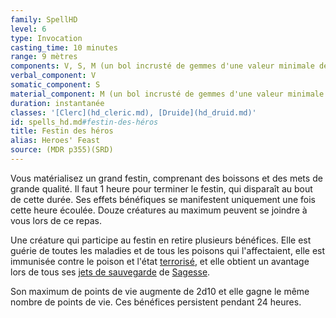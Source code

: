 ```yaml
---
family: SpellHD
level: 6
type: Invocation
casting_time: 10 minutes
range: 9 mètres
components: V, S, M (un bol incrusté de gemmes d'une valeur minimale de 1 000 po, que le sort consume)
verbal_component: V
somatic_component: S
material_component: M (un bol incrusté de gemmes d'une valeur minimale de 1 000 po, que le sort consume)
duration: instantanée
classes: '[Clerc](hd_cleric.md), [Druide](hd_druid.md)'
id: spells_hd.md#festin-des-héros
title: Festin des héros
alias: Heroes' Feast
source: (MDR p355)(SRD)
---
```


Vous matérialisez un grand festin, comprenant des boissons et des mets de grande qualité. Il faut 1 heure pour terminer le festin, qui disparaît au bout de cette durée. Ses effets bénéfiques se manifestent uniquement une fois cette heure écoulée. Douze créatures au maximum peuvent se joindre à vous lors de ce repas.

Une créature qui participe au festin en retire plusieurs bénéfices. Elle est guérie de toutes les maladies et de tous les poisons qui l'affectaient, elle est immunisée contre le poison et l'état [terrorisé](hd_conditions_terrorise.md), et elle obtient un avantage lors de tous ses [jets de sauvegarde](hd_abilities_jets_de_sauvegarde.md) de [Sagesse](hd_abilities_wisdom.md).

Son maximum de points de vie augmente de 2d10 et elle gagne le même nombre de points de vie. Ces bénéfices persistent pendant 24 heures.

